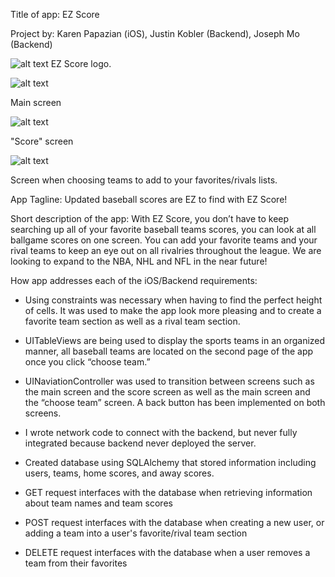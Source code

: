 Title of app: EZ Score

Project by: Karen Papazian (iOS), Justin Kobler (Backend), Joseph Mo (Backend) 

![alt text](https://github.com/jmo0428/EZScore/blob/master/ios-app/EZ_Score.png)
EZ Score logo.

![alt text](https://github.com/jmo0428/EZScore/blob/master/ios-app/MainScreen.png)

Main screen

![alt text](https://github.com/jmo0428/EZScore/blob/master/ios-app/Scores.png)

"Score" screen

![alt text](https://github.com/jmo0428/EZScore/blob/master/ios-app/Teams.png)

Screen when choosing teams to add to your favorites/rivals lists.


App Tagline: Updated baseball scores are EZ to find with EZ Score!

Short description of the app: With EZ Score, you don’t have to keep searching up all of your favorite baseball teams scores, you can look at all ballgame scores on one screen. You can add your favorite teams and your rival teams to keep an eye out on all rivalries throughout the league. We are looking to expand to the NBA, NHL and NFL in the near future!

How app addresses each of the iOS/Backend requirements:
- Using constraints was necessary when having to find the perfect height of cells. It was used to make the app look more pleasing and to create a favorite team section as well as a rival team section.
- UITableViews are being used to display the sports teams in an organized manner, all baseball teams are located on the second page of the app once you click “choose team.”
- UINaviationController was used to transition between screens such as the main screen and the score screen as well as the main screen and the “choose team” screen. A back button has been implemented on both screens.
- I wrote network code to connect with the backend, but never fully integrated because backend never deployed the server.

- Created database using SQLAlchemy that stored information including users, teams, home scores, and away scores.
- GET request interfaces with the database when retrieving information about team names and team scores
- POST request interfaces with the database when creating a new user, or adding a team into a user's favorite/rival team section
- DELETE request interfaces with the database when a user removes a team from their favorites

